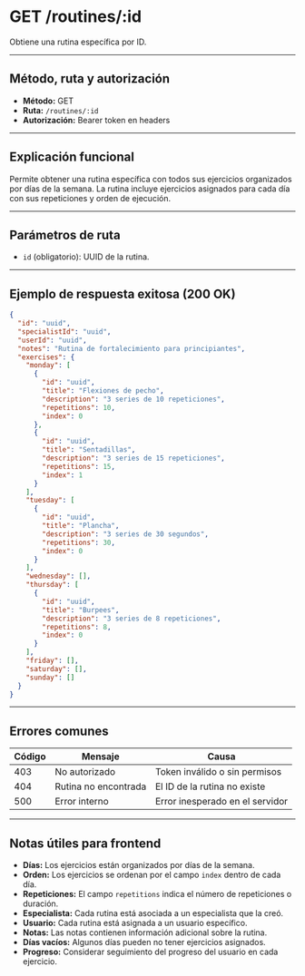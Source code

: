 # GET /routines/:id

Obtiene una rutina específica por ID.

---

## Método, ruta y autorización
- **Método:** GET
- **Ruta:** `/routines/:id`
- **Autorización:** Bearer token en headers

---

## Explicación funcional
Permite obtener una rutina específica con todos sus ejercicios organizados por días de la semana. La rutina incluye ejercicios asignados para cada día con sus repeticiones y orden de ejecución.

---

## Parámetros de ruta
- `id` (obligatorio): UUID de la rutina.

---

## Ejemplo de respuesta exitosa (200 OK)
```json
{
  "id": "uuid",
  "specialistId": "uuid",
  "userId": "uuid",
  "notes": "Rutina de fortalecimiento para principiantes",
  "exercises": {
    "monday": [
      {
        "id": "uuid",
        "title": "Flexiones de pecho",
        "description": "3 series de 10 repeticiones",
        "repetitions": 10,
        "index": 0
      },
      {
        "id": "uuid",
        "title": "Sentadillas",
        "description": "3 series de 15 repeticiones",
        "repetitions": 15,
        "index": 1
      }
    ],
    "tuesday": [
      {
        "id": "uuid",
        "title": "Plancha",
        "description": "3 series de 30 segundos",
        "repetitions": 30,
        "index": 0
      }
    ],
    "wednesday": [],
    "thursday": [
      {
        "id": "uuid",
        "title": "Burpees",
        "description": "3 series de 8 repeticiones",
        "repetitions": 8,
        "index": 0
      }
    ],
    "friday": [],
    "saturday": [],
    "sunday": []
  }
}
```

---

## Errores comunes
| Código | Mensaje                        | Causa                                 |
|--------|--------------------------------|---------------------------------------|
| 403    | No autorizado                  | Token inválido o sin permisos         |
| 404    | Rutina no encontrada           | El ID de la rutina no existe          |
| 500    | Error interno                  | Error inesperado en el servidor       |

---

## Notas útiles para frontend
- **Días:** Los ejercicios están organizados por días de la semana.
- **Orden:** Los ejercicios se ordenan por el campo `index` dentro de cada día.
- **Repeticiones:** El campo `repetitions` indica el número de repeticiones o duración.
- **Especialista:** Cada rutina está asociada a un especialista que la creó.
- **Usuario:** Cada rutina está asignada a un usuario específico.
- **Notas:** Las notas contienen información adicional sobre la rutina.
- **Días vacíos:** Algunos días pueden no tener ejercicios asignados.
- **Progreso:** Considerar seguimiento del progreso del usuario en cada ejercicio. 